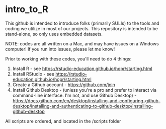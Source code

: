 # intro_to_R
This github is intended to introduce folks (primarily SULIs) to the tools and coding we utilize in most of our projects. This repository is intended to be stand-alone, so only uses embedded datasets. 

NOTE: codes are all written on a Mac, and may have issues on a Windows computer! If you run into issues, please let me know!

Prior to working with these codes, you'll need to do 4 things: 
1. Install R - see https://rstudio-education.github.io/hopr/starting.html
2. Install RStudio - see https://rstudio-education.github.io/hopr/starting.html
3. Create a Github account - https://github.com/join
4. Install Github Desktop - (unless you're a pro and prefer to interact via command-line interface. I'm not, and use Github Desktop) - https://docs.github.com/en/desktop/installing-and-configuring-github-desktop/installing-and-authenticating-to-github-desktop/installing-github-desktop

All scripts are ordered, and located in the /scripts folder
